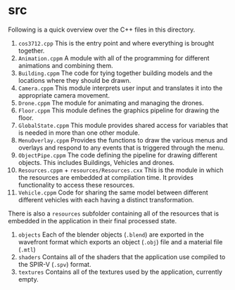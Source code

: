 # src

Following is a quick overview over the C++ files in this directory.

1. `cos3712.cpp`
   This is the entry point and where everything is brought together.
2. `Animation.cppm`
   A module with all of the programming for different animations and combining them.
3. `Building.cppm`
   The code for tying together building models and the locations where they should be drawn.
4. `Camera.cppm`
   This module interprets user input and translates it into the appropriate camera movement.
5. `Drone.cppm`
   The module for animating and managing the drones.
6. `Floor.cppm`
   This module defines the graphics pipeline for drawing the floor.
7. `GlobalState.cppm`
   This module provides shared access for variables that is needed in more than one other module.
8. `MenuOverlay.cppm`
   Provides the functions to draw the various menus and overlays and respond to any events that is triggered through the menu.
9. `ObjectPipe.cppm`
   The code defining the pipeline for drawing different objects.
   This includes Buildings, Vehicles and drones.
10. `Resources.cppm` + `resources/Resources.cxx`
   This is the module in which the resources are embedded at compilation time.
   It provides functionality to access these resources.
11. `Vehicle.cppm`
   Code for sharing the same model between different different vehicles with each having a distinct transformation.

There is also a `resources` subfolder containing all of the resources that is embedded in the application in their final processed state.
1. `objects`
   Each of the blender objects (`.blend`) are exported in the wavefront format which exports an object (`.obj`) file and a material file (`.mtl`)
2. `shaders`
   Contains all of the shaders that the application use compiled to the SPIR-V (`.spv`) format.
3. `textures`
   Contains all of the textures used by the application, currently empty.

